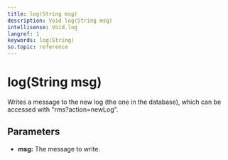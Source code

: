 ```yaml
---
title: log(String msg)
description: Void log(String msg)
intellisense: Void.log
langref: 1
keywords: log(String)
so.topic: reference
---
```


# log(String msg)

Writes a message to the new log (the one in the database), which can be accessed with "rms?action=newLog".

## Parameters

* **msg:** The message to write.
